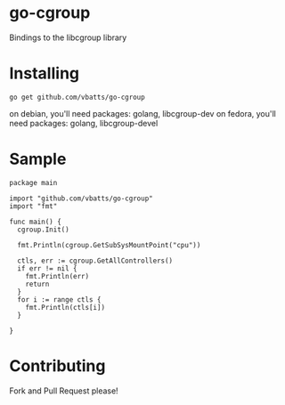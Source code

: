 go-cgroup
=========

Bindings to the libcgroup library


Installing
==========

	go get github.com/vbatts/go-cgroup
 

on debian, you'll need packages: golang, libcgroup-dev
on fedora, you'll need packages: golang, libcgroup-devel

Sample
======

```
package main

import "github.com/vbatts/go-cgroup"
import "fmt"

func main() {
  cgroup.Init()

  fmt.Println(cgroup.GetSubSysMountPoint("cpu"))

  ctls, err := cgroup.GetAllControllers()
  if err != nil {
    fmt.Println(err)
    return
  }
  for i := range ctls {
    fmt.Println(ctls[i])
  }

}
```

Contributing
============
Fork and Pull Request please!

